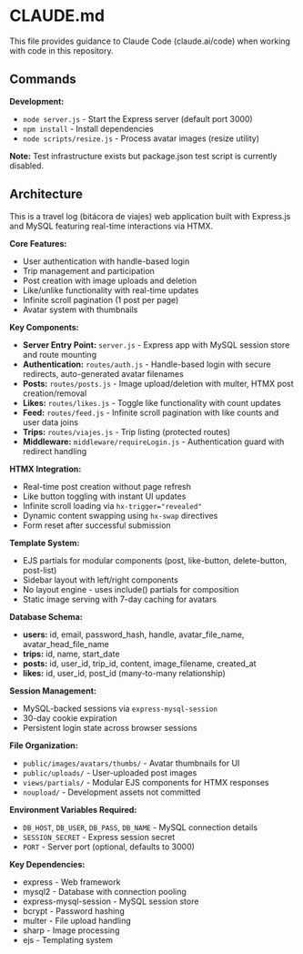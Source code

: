 # CLAUDE.md

This file provides guidance to Claude Code (claude.ai/code) when working with code in this repository.

## Commands

**Development:**
- `node server.js` - Start the Express server (default port 3000)
- `npm install` - Install dependencies
- `node scripts/resize.js` - Process avatar images (resize utility)

**Note:** Test infrastructure exists but package.json test script is currently disabled.

## Architecture

This is a travel log (bitácora de viajes) web application built with Express.js and MySQL featuring real-time interactions via HTMX.

**Core Features:**
- User authentication with handle-based login
- Trip management and participation  
- Post creation with image uploads and deletion
- Like/unlike functionality with real-time updates
- Infinite scroll pagination (1 post per page)
- Avatar system with thumbnails

**Key Components:**
- **Server Entry Point:** `server.js` - Express app with MySQL session store and route mounting
- **Authentication:** `routes/auth.js` - Handle-based login with secure redirects, auto-generated avatar filenames
- **Posts:** `routes/posts.js` - Image upload/deletion with multer, HTMX post creation/removal
- **Likes:** `routes/likes.js` - Toggle like functionality with count updates
- **Feed:** `routes/feed.js` - Infinite scroll pagination with like counts and user data joins
- **Trips:** `routes/viajes.js` - Trip listing (protected routes)
- **Middleware:** `middleware/requireLogin.js` - Authentication guard with redirect handling

**HTMX Integration:**
- Real-time post creation without page refresh
- Like button toggling with instant UI updates
- Infinite scroll loading via `hx-trigger="revealed"`
- Dynamic content swapping using `hx-swap` directives
- Form reset after successful submission

**Template System:**
- EJS partials for modular components (post, like-button, delete-button, post-list)
- Sidebar layout with left/right components
- No layout engine - uses include() partials for composition
- Static image serving with 7-day caching for avatars

**Database Schema:**
- **users:** id, email, password_hash, handle, avatar_file_name, avatar_head_file_name
- **trips:** id, name, start_date  
- **posts:** id, user_id, trip_id, content, image_filename, created_at
- **likes:** id, user_id, post_id (many-to-many relationship)

**Session Management:**
- MySQL-backed sessions via `express-mysql-session`
- 30-day cookie expiration
- Persistent login state across browser sessions

**File Organization:**
- `public/images/avatars/thumbs/` - Avatar thumbnails for UI
- `public/uploads/` - User-uploaded post images
- `views/partials/` - Modular EJS components for HTMX responses
- `noupload/` - Development assets not committed

**Environment Variables Required:**
- `DB_HOST`, `DB_USER`, `DB_PASS`, `DB_NAME` - MySQL connection details
- `SESSION_SECRET` - Express session secret
- `PORT` - Server port (optional, defaults to 3000)

**Key Dependencies:**
- express - Web framework
- mysql2 - Database with connection pooling
- express-mysql-session - MySQL session store
- bcrypt - Password hashing
- multer - File upload handling
- sharp - Image processing
- ejs - Templating system